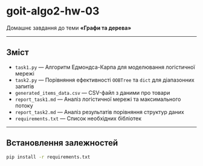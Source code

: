 # goit-algo2-hw-03

Домашнє завдання до теми **«Графи та дерева»**  

---

## Зміст

- `task1.py` — Алгоритм Едмондса-Карпа для моделювання логістичної мережі
- `task2.py` — Порівняння ефективності `OOBTree` та `dict` для діапазонних запитів
- `generated_items_data.csv` — CSV-файл з даними про товари
- `report_task1.md` — Аналіз логістичної мережі та максимального потоку
- `report_task2.md` — Аналіз результатів порівняння структур даних
- `requirements.txt` — Список необхідних бібліотек

---

## Встановлення залежностей

```bash
pip install -r requirements.txt
